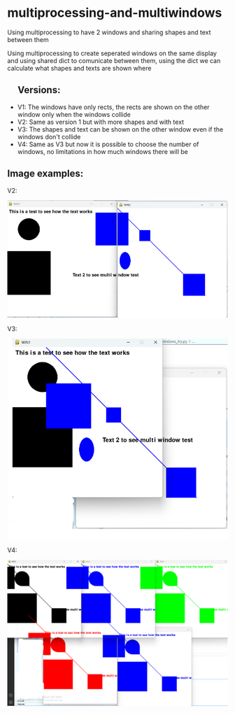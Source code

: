 # multiprocessing-and-multiwindows
<p>Using multiprocessing to have 2 windows and sharing shapes and text between them</p>
<p>Using multiprocessing to create seperated windows on the same display and using shared dict to comunicate between them, using the dict we can calculate what shapes and texts are shown where</p>

<ul>
  <h2>Versions:</h2>
  <li>V1: The windows have only rects, the rects are shown on the other window only when the windows collide</li>
  <li>V2: Same as version 1 but with more shapes and with text</li>
  <li>V3: The shapes and text can be shown on the other window even if the windows don't collide</li>
  <li>V4: Same as V3 but now it is possible to choose the number of windows, no limitations in how much windows there will be</li>
</ul>
<h2>Image examples:</h2>
<p>V2:</p>
<img src="img1.png">
<p>V3:</p>
<img src="img2.png">
<p>V4:</p>
<img src="img3.png">
